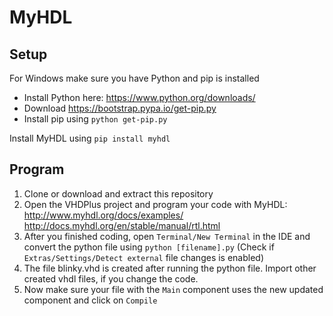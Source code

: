# MyHDL
## Setup
For Windows make sure you have Python and pip is installed
- Install Python here: https://www.python.org/downloads/
- Download https://bootstrap.pypa.io/get-pip.py
- Install pip using `python get-pip.py`

Install MyHDL using `pip install myhdl`

## Program
1. Clone or download and extract this repository
2. Open the VHDPlus project and program your code with MyHDL: <br/>
http://www.myhdl.org/docs/examples/ <br/>
http://docs.myhdl.org/en/stable/manual/rtl.html
3. After you finished coding, open `Terminal/New Terminal` in the IDE and convert the python file using `python [filename].py` 
(Check if `Extras/Settings/Detect external` file changes is enabled)
4. The file blinky.vhd is created after running the python file. Import other created vhdl files, if you change the code.
5. Now make sure your file with the `Main` component uses the new updated component and click on `Compile`
